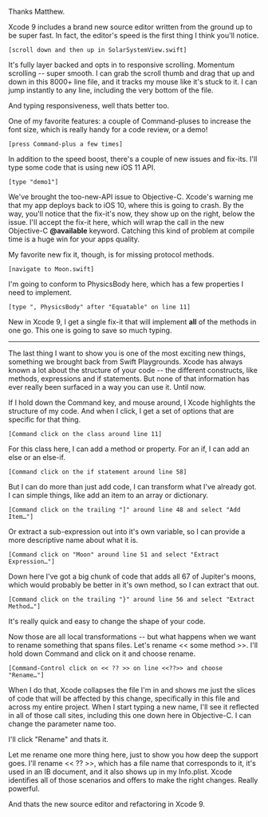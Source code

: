 Thanks Matthew.

Xcode 9 includes a brand new source editor written from the ground up to be super fast. In fact, the editor's speed is the first thing I think you'll notice.

    [scroll down and then up in SolarSystemView.swift]

It's fully layer backed and opts in to responsive scrolling. Momentum scrolling -- super smooth. I can grab the scroll thumb and drag that up and down in this 8000+ line file, and it tracks my mouse like it's stuck to it. I can jump instantly to any line, including the very bottom of the file.

And typing responsiveness, well thats better too.

One of my favorite features: a couple of Command-pluses to increase the font size, which is really handy for a code review, or a demo!

    [press Command-plus a few times]
    
In addition to the speed boost, there's a couple of new issues and fix-its. I'll type some code that is using new iOS 11 API.

    [type "demo1"]
    
We've brought the too-new-API issue to Objective-C. Xcode's warning me that my app deploys back to iOS 10, where this is going to crash. By the way, you'll notice that the fix-it's now, they show up on the right, below the issue. I'll accept the fix-it here, which will wrap the call in the new Objective-C **@available** keyword. Catching this kind of problem at compile time is a huge win for your apps quality.
    
My favorite new fix it, though, is for missing protocol methods.

    [navigate to Moon.swift]
    
I'm going to conform to PhysicsBody here, which has a few properties I need to implement.
    
    [type ", PhysicsBody" after "Equatable" on line 11]
    
New in Xcode 9, I get a single fix-it that will implement **all** of the methods in one go. This one is going to save so much typing.

----------------------------------------

The last thing I want to show you is one of the most exciting new things, something we brought back from Swift Playgrounds. Xcode has always known a lot about the structure of your code -- the different constructs, like methods, expressions and if statements. But none of that information has ever really been surfaced in a way you can use it. Until now.

If I hold down the Command key, and mouse around, I Xcode highlights the structure of my code. And when I click, I get a set of options that are specific for that thing.

    [Command click on the class around line 11]
    
For this class here, I can add a method or property. For an if, I can add an else or an else-if.

    [Command click on the if statement around line 58]
    
But I can do more than just add code, I can transform what I've already got. I can simple things, like add an item to an array or dictionary.
    
    [Command click on the trailing "]" around line 48 and select "Add Item…"]
    
Or extract a sub-expression out into it's own variable, so I can provide a more descriptive name about what it is.

    [Command click on "Moon" around line 51 and select "Extract Expression…"]
    
Down here I've got a big chunk of code that adds all 67 of Jupiter's moons, which would probably be better in it's own method, so I can extract that out.

    [Command click on the trailing "}" around line 56 and select "Extract Method…"]
    
It's really quick and easy to change the shape of your code.
    
Now those are all local transformations -- but what happens when we want to rename something that spans files. Let's rename << some method >>. I'll hold down Command and click on it and choose rename.

    [Command-Control click on << ?? >> on line <<??>> and choose "Rename…"]
    
When I do that, Xcode collapses the file I'm in and shows me just the  slices of code that will be affected by this change, specifically in this file and across my entire project. When I start typing a new name, I'll see it reflected in all of those call sites, including this one down here in Objective-C. I can change the parameter name too.

I'll click "Rename" and thats it.

Let me rename one more thing here, just to show you how deep the support goes. I'll rename << ?? >>, which has a file name that corresponds to it, it's used in an IB document, and it also shows up in my Info.plist. Xcode identifies all of those scenarios and offers to make the right changes. Really powerful.

And thats the new source editor and refactoring in Xcode 9.
 
